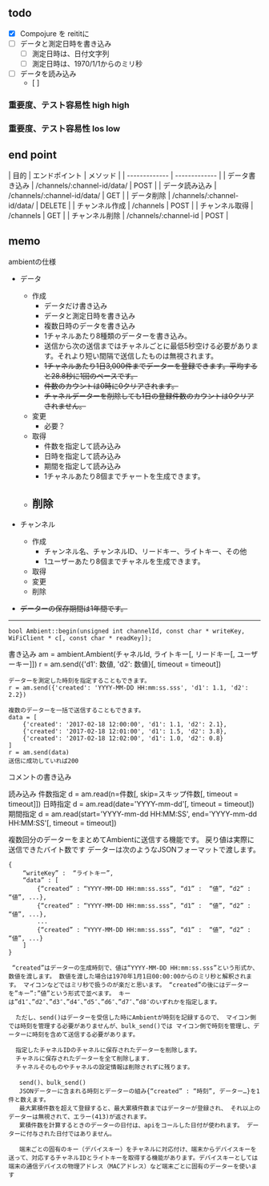 ## todo
- [x] Compojure を reititに
- [ ] データと測定日時を書き込み
  - [ ] 測定日時は、日付文字列
  - [ ] 測定日時は、1970/1/1からのミリ秒
- [ ] データを読み込み
  - [ ] 

### 重要度、テスト容易性 high high


### 重要度、テスト容易性 los low

## end point

| 目的 | エンドポイント | メソッド |
| ------------- | ------------- |
| データ書き込み  | /channels/:channel-id/data/ | POST |
| データ読み込み  | /channels/:channel-id/data/ | GET |
| データ削除  | /channels/:channel-id/data/ | DELETE |
| チャンネル作成 | /channels | POST |
| チャンネル取得 | /channels | GET |
| チャンネル削除 | /channels/:channel-id | POST |


## memo
ambientの仕様
- データ
  - 作成
    - データだけ書き込み
    - データと測定日時を書き込み
    - 複数日時のデータを書き込み
    - 1チャネルあたり8種類のデーターを書き込み。
    - 送信から次の送信まではチャネルごとに最低5秒空ける必要があります。それより短い間隔で送信したものは無視されます。
    - ~~1チャネルあたり1日3,000件までデーターを登録できます。平均すると28.8秒に1回のペースです。~~
    - ~~件数のカウントは0時に0クリアされます。~~
    - ~~チャネルデーターを削除しても1日の登録件数のカウントは0クリアされません。~~
  - 変更
    - 必要？
  - 取得
    - 件数を指定して読み込み
    - 日時を指定して読み込み
    - 期間を指定して読み込み
    - 1チャネルあたり8個までチャートを生成できます。
  - 削除
    - 
- チャンネル
  - 作成
    - チャンネル名、チャンネルID、リードキー、ライトキー、その他
    - 1ユーザーあたり8個までチャネルを生成できます。
  - 取得
  - 変更
  - 削除

- ~~データーの保存期間は1年間です。~~
  

****************************************************************************************

    bool Ambient::begin(unsigned int channelId, const char * writeKey, WiFiClient * c[, const char * readKey]);
書き込み
    am = ambient.Ambient(チャネルId, ライトキー[, リードキー[, ユーザーキー]])
    r = am.send({'d1': 数値, 'd2': 数値}[, timeout = timeout])

    データーを測定した時刻を指定することもできます。
    r = am.send({'created': 'YYYY-MM-DD HH:mm:ss.sss', 'd1': 1.1, 'd2': 2.2})

    複数のデーターを一括で送信することもできます。
    data = [
        {'created': '2017-02-18 12:00:00', 'd1': 1.1, 'd2': 2.1},
        {'created': '2017-02-18 12:01:00', 'd1': 1.5, 'd2': 3.8},
        {'created': '2017-02-18 12:02:00', 'd1': 1.0, 'd2': 0.8}
    ]
    r = am.send(data)
    送信に成功していれば200
コメントの書き込み

読み込み
    件数指定
    d = am.read(n=件数[, skip=スキップ件数[, timeout = timeout]])
    日時指定
    d = am.read(date='YYYY-mm-dd'[, timeout = timeout])
    期間指定
    d = am.read(start='YYYY-mm-dd HH:MM:SS', end='YYYY-mm-dd HH:MM:SS'[, timeout = timeout])



複数回分のデーターをまとめてAmbientに送信する機能です。
 戻り値は実際に送信できたバイト数です
   データーは次のようなJSONフォーマットで渡します。

    {
        “writeKey” :  “ライトキー”,
        “data” : [
            {“created” : “YYYY-MM-DD HH:mm:ss.sss”, “d1” :  “値”, “d2” :  “値”, ...},
            {“created” : “YYYY-MM-DD HH:mm:ss.sss”, “d1” :  “値”, “d2” :  “値”, ...},
            ...
            {“created” : “YYYY-MM-DD HH:mm:ss.sss”, “d1” :  “値”, “d2” :  “値”, ...}
        ]
    }

     “created”はデーターの生成時刻で、値は“YYYY-MM-DD HH:mm:ss.sss”という形式か、 数値を渡します。 数値を渡した場合は1970年1月1日00:00:00からのミリ秒と解釈されます。 マイコンなどではミリ秒で扱うのが楽だと思います。 “created”の後にはデーターを”キー”:”値”という形式で並べます。 キーは”d1″、”d2″、”d3″、”d4″、”d5″、”d6″、”d7″、”d8″のいずれかを指定します。

      ただし、send()はデーターを受信した時にAmbientが時刻を記録するので、 マイコン側では時刻を管理する必要がありませんが、bulk_send()では マイコン側で時刻を管理し、データーに時刻を含めて送信する必要があります。

      指定したチャネルIDのチャネルに保存されたデーターを削除します。
      チャネルに保存されたデーターを全て削除します.
      チャネルそのものやチャネルの設定情報は削除されずに残ります。

       send()、bulk_send()
       JSONデーターに含まれる時刻とデーターの組み{“created” : “時刻”, データー…}を1件と数えます。
       最大累積件数を超えて登録すると、最大累積件数まではデーターが登録され、 それ以上のデーターは無視されて、エラー(413)が返されます。
       累積件数を計算するときのデーターの日付は、apiをコールした日付が使われます。 データーに付与された日付ではありません。

       端末ごとの固有のキー（デバイスキー）をチャネルに対応付け、端末からデバイスキーを送って、対応するチャネルIDとライトキーを取得する機能があります。デバイスキーとしては端末の通信デバイスの物理アドレス（MACアドレス）など端末ごとに固有のデーターを使います
